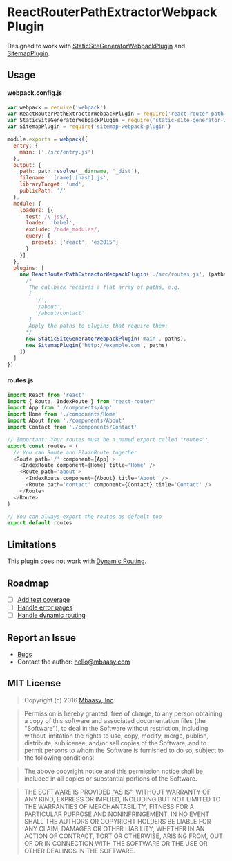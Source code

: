 # ReactRouterPathExtractorWebpackPlugin

Designed to work with [StaticSiteGeneratorWebpackPlugin](https://github.com/markdalgleish/static-site-generator-webpack-plugin) and [SitemapPlugin](https://github.com/markdalgleish/static-site-generator-webpack-plugin).

## Usage

#### webpack.config.js
```javascript
var webpack = require('webpack')
var ReactRouterPathExtractorWebpackPlugin = require('react-router-path-extractor-webpack-plugin')
var StaticSiteGeneratorWebpackPlugin = require('static-site-generator-webpack-plugin')
var SitemapPlugin = require('sitemap-webpack-plugin')

module.exports = webpack({
  entry: {
    main: ['./src/entry.js']
  },
  output: {
    path: path.resolve(__dirname, '_dist'),
    filename: '[name].[hash].js',
    libraryTarget: 'umd',
    publicPath: '/'
  },
  module: {
    loaders: [{
      test: /\.js$/,
      loader: 'babel',
      exclude: /node_modules/,
      query: {
        presets: ['react', 'es2015']
      }
    }]
  },
  plugins: [
    new ReactRouterPathExtractorWebpackPlugin('./src/routes.js', (paths) => [
      /*
       The callback receives a flat array of paths, e.g.
       [
         '/',
         '/about',
         '/about/contact'
       ]
       Apply the paths to plugins that require them:
      */
      new StaticSiteGeneratorWebpackPlugin('main', paths),
      new SitemapPlugin('http://example.com', paths)
    ])
  ]
})
```

#### routes.js
```javascript
import React from 'react'
import { Route, IndexRoute } from 'react-router'
import App from './components/App'
import Home from './components/Home'
import About from './components/About'
import Contact from './components/Contact'

// Important: Your routes must be a named export called "routes":
export const routes = (
  // You can Route and PlainRoute together
  <Route path='/' component={App} >
    <IndexRoute component={Home} title='Home' />
    <Route path='about'>
      <IndexRoute component={About} title='About' />
      <Route path='contact' component={Contact} title='Contact' />
    </Route>
  </Route>
)

// You can always export the routes as default too
export default routes
```

## Limitations

This plugin does not work with [Dynamic Routing](https://github.com/reactjs/react-router/blob/1.0.x/docs/guides/advanced/DynamicRouting.md).

## Roadmap

- [ ] [Add test coverage](https://github.com/mbaasy/react-router-path-extractor-webpack-plugin/issues/1)
- [ ] [Handle error pages](https://github.com/mbaasy/react-router-path-extractor-webpack-plugin/issues/2)
- [ ] [Handle dynamic routing](https://github.com/mbaasy/react-router-path-extractor-webpack-plugin/issues/3)

## Report an Issue

* [Bugs](https://github.com/mbaasy/react-router-path-extractor-webpack-plugin/issues)
* Contact the author: [hello@mbaasy.com](hello@mbaasy.com)

## MIT License

> Copyright (c) 2016 [Mbaasy, Inc](https://mbaasy.com/)

> Permission is hereby granted, free of charge, to any person obtaining a copy
of this software and associated documentation files (the "Software"), to deal
in the Software without restriction, including without limitation the rights
to use, copy, modify, merge, publish, distribute, sublicense, and/or sell
copies of the Software, and to permit persons to whom the Software is
furnished to do so, subject to the following conditions:

> The above copyright notice and this permission notice shall be included in all
copies or substantial portions of the Software.

> THE SOFTWARE IS PROVIDED "AS IS", WITHOUT WARRANTY OF ANY KIND, EXPRESS OR
IMPLIED, INCLUDING BUT NOT LIMITED TO THE WARRANTIES OF MERCHANTABILITY,
FITNESS FOR A PARTICULAR PURPOSE AND NONINFRINGEMENT. IN NO EVENT SHALL THE
AUTHORS OR COPYRIGHT HOLDERS BE LIABLE FOR ANY CLAIM, DAMAGES OR OTHER
LIABILITY, WHETHER IN AN ACTION OF CONTRACT, TORT OR OTHERWISE, ARISING FROM,
OUT OF OR IN CONNECTION WITH THE SOFTWARE OR THE USE OR OTHER DEALINGS IN THE
SOFTWARE.
